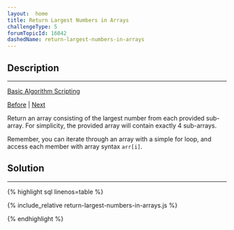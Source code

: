 ```yaml
---
layout:  home
title: Return Largest Numbers in Arrays
challengeType: 5
forumTopicId: 16042
dashedName: return-largest-numbers-in-arrays
---
```


<div class="row">
<div class="columnStmt" markdown="1">

## Description
------

[Basic Algorithm Scripting](../basic-algorithm-scripting/README.md) 

[Before](./find-the-longest-word-in-a-string.md)  | [Next](./confirm-the-ending.md) 

Return an array consisting of the largest number from each provided sub-array. For simplicity, the provided array will contain exactly 4 sub-arrays.

Remember, you can iterate through an array with a simple for loop, and access each member with array syntax `arr[i]`.

</div>
<div class="columnSol" markdown="1">

## Solution
------

{% highlight sql linenos=table %}

{% include_relative return-largest-numbers-in-arrays.js %}

{% endhighlight %}

</div>
</div>

